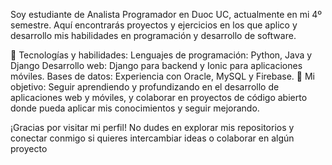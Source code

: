 Soy estudiante de Analista Programador en Duoc UC, actualmente en mi 4º semestre. Aquí encontrarás proyectos y ejercicios en los que aplico y desarrollo mis habilidades en programación y desarrollo de software.

🔧 Tecnologías y habilidades:
Lenguajes de programación: Python, Java y Django
Desarrollo web: Django para backend y Ionic para aplicaciones móviles.
Bases de datos: Experiencia con Oracle, MySQL y Firebase.
🚀 Mi objetivo:
Seguir aprendiendo y profundizando en el desarrollo de aplicaciones web y móviles, y colaborar en proyectos de código abierto donde pueda aplicar mis conocimientos y seguir mejorando.

¡Gracias por visitar mi perfil! No dudes en explorar mis repositorios y conectar conmigo si quieres intercambiar ideas o colaborar en algún proyecto

<!---
tilininsano25/tilininsano25 is a ✨ special ✨ repository because its `README.md` (this file) appears on your GitHub profile.
You can click the Preview link to take a look at your changes.
--->
